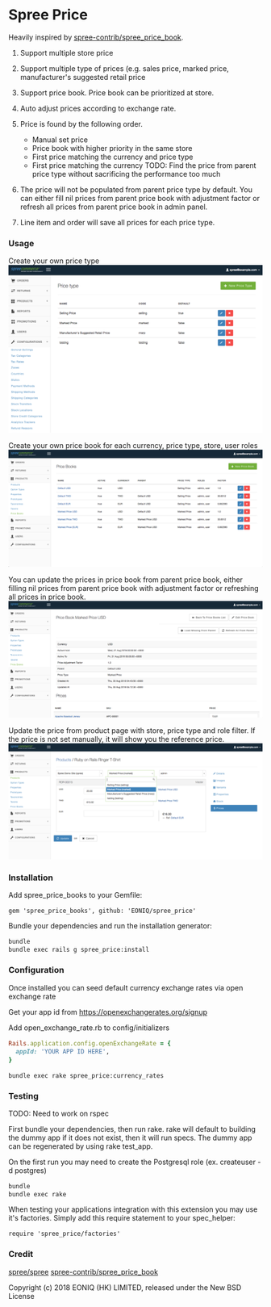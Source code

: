 # Spree Price

Heavily inspired by [spree-contrib/spree_price_book](https://github.com/spree-contrib/spree_price_books).
1. Support multiple store price
2. Support multiple type of prices (e.g. sales price, marked price, manufacturer's suggested retail price
3. Support price book. Price book can be prioritized at store.
4. Auto adjust prices according to exchange rate. 
5. Price is found by the following order.
    - Manual set price
    - Price book with higher priority in the same store
    - First price matching the currency and price type
    - First price matching the currency
    TODO: Find the price from parent price type without sacrificing the performance too much

6. The price will not be populated from parent price type by default. You can either fill nil prices from parent price book with adjustment factor or refresh all prices from parent price book in admin panel.

7. Line item and order will save all prices for each price type.

### Usage
Create your own price type
![Price Type](/docs/price-type-1.png?raw=true "Price Type")

Create your own price book for each currency, price type, store, user roles
![Price Book](/docs/price-book-1.png?raw=true "Price Book")

You can update the prices in price book from parent price book, either filling nil prices from parent price book with adjustment factor or refreshing all prices in price book.
![Price Book](/docs/price-book-details-1.png?raw=true "Price Book")

Update the price from product page with store, price type and role filter. If the price is not set manually, it will show you the reference price. 
![Variant Prices](/docs/variant-prices.png?raw=true "Variant Prices")

### Installation
Add spree_price_books to your Gemfile:

```shell
gem 'spree_price_books', github: 'EONIQ/spree_price'
```

Bundle your dependencies and run the installation generator:
```shell
bundle
bundle exec rails g spree_price:install
```

### Configuration
Once installed you can seed default currency exchange rates via open exchange rate

Get your app id from https://openexchangerates.org/signup

Add open_exchange_rate.rb to config/initializers
```ruby
Rails.application.config.openExchangeRate = {
  appId: 'YOUR APP ID HERE',
}
```

```shell
bundle exec rake spree_price:currency_rates
```

### Testing
TODO: Need to work on rspec

First bundle your dependencies, then run rake. rake will default to building the dummy app if it does not exist, then it will run specs. The dummy app can be regenerated by using rake test_app.

On the first run you may need to create the Postgresql role (ex. createuser -d postgres)

```
bundle
bundle exec rake
```

When testing your applications integration with this extension you may use it's factories. Simply add this require statement to your spec_helper:

```
require 'spree_price/factories'
```

### Credit
[spree/spree](https://github.com/spree/spree)
[spree-contrib/spree_price_book](https://github.com/spree-contrib/spree_price_books)

Copyright (c) 2018 EONIQ (HK) LIMITED, released under the New BSD License
